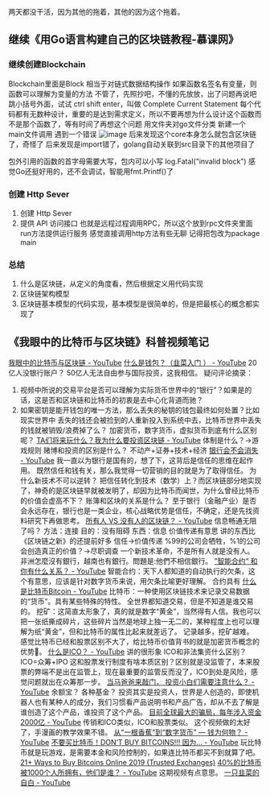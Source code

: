 两天都没干活，因为其他的拖着，其他的因为这个拖着。

## 继续《用Go语言构建自己的区块链教程-慕课网》

### 继续创建Blockchain
Blockchain里面是Block
相当于对链式数据结构操作
如果函数名签名有变量，则函数可以理解为变量的方法
不管了，先照抄吧，不懂的先放放，出了问题再说吧
跳小括号外面，试试 ctrl shift enter，叫做 Complete Current Statement
每个代码都有无数种设计，重要的是达到需求定义，所以不要再想为什么设计这个函数而不是那个函数了，等有时间了再想这个问题
用文件夹对go文件分类
新建一个main文件调用
遇到一个错误
![image](https://user-images.githubusercontent.com/16435896/52930247-a5af3980-3382-11e9-9caa-fce428aa9904.png)
后来发现这个core本身怎么就包含区块链了，奇怪了
后来发现是import错了，golang自动关联到src目录下的其他项目了

包外引用的函数的首字母需要大写，包内可以小写
log.Fatal("invalid block")
感觉Go还挺好用的，还不会调试，智能用fmt.Printf()了

### 创建 Http Sever
1. 创建 Http Sever
2. 提供 API 访问接口
也就是远程过程调用RPC，所以这个放到rpc文件夹里面
run方法提供运行服务
感觉直接调用http方法有些无聊
记得把包改为package main

### 总结
1. 什么是区块链，从定义的角度看，然后根据定义用代码实现
2. 区块链架构模型
3. 区块链基本模型的代码实现，基本模型是很简单的，但是把最核心的概念都实现了

## 《我眼中的比特币与区块链》科普视频笔记
[我眼中的比特币与区块链 - YouTube](https://www.youtube.com/playlist?list=PLVac-xziP_7MSnL_htBOrsJZpPXOtuDZV)
[什么是钱包？（韭菜入门 ） - YouTube](https://www.youtube.com/watch?v=clKXUP1eg74&t=0s&index=13&list=PLVac-xziP_7MSnL_htBOrsJZpPXOtuDZV)
20亿人没银行账户？
50亿人无法自由参与国际投资，这我相信。
疑问评论摘录：
1. 视频中所说的交易平台是否可以理解为实际货币世界中的“银行”？如果是的话，这是否和区块链和比特币的初衷是去中心化背道而驰？
2. 如果密钥是能开钱包的唯一方法，那么丢失的秘钥的钱包最终如何处置？比如现实世界中 丢失的钱还会被捡到的人重新投入到系统中去，比特币世界中丢失的钱就被销毁/浪费掉了么？
加密货币，数字货币，虚拟货币到底有什么区别呢？
[TA们将来玩什么？我为什么要投资区块链 - YouTube](https://www.youtube.com/watch?v=USUpfYPn1nk&list=PLVac-xziP_7MSnL_htBOrsJZpPXOtuDZV&index=13)
体制是什么？->游戏规则
赌博和投资的区别是什么？
不动产+证券+技术+经济
[银行会不会消失 - YouTube](https://www.youtube.com/watch?v=CbF4tpDxU-0&index=14&list=PLVac-xziP_7MSnL_htBOrsJZpPXOtuDZV)
我一直以为银行是国有的，想了下，这背后是信任的思维在起作用。
既然信任和钱有关，那么我觉得一切营销的目的就是为了取得信任。
为什么新技术不可以逆转？
把信任转化到技术（数学）上？而区块链部分地实现了，神奇的是区块链早就被发明了，却因为比特币而闻世，为什么曾经比特币的价值会虚高不下？
账簿和区块的关系是什么？
至于银行（金融产业）是否会永远存在，银行也是一类企业，核心战略优势是信任，不确定，还是先找资料研究下再做思考。
[所有人 VS 没有人的区块链？ - YouTube](https://www.youtube.com/watch?v=vk-pk2QJgiU&list=PLVac-xziP_7MSnL_htBOrsJZpPXOtuDZV&index=15)
信息畅通无阻了吗？
方法：连接
目的：没有阻碍
东西：信息
价值传递有意思
讲的东西比《区块链之新》的还提前好多
信任->价值传递
%99的公司会牺牲，%1的公司会创造真正的价值？->尽职调查
一个新技术革命，不是所有人就是没有人。
非洲怎麼沒有銀行，越南也有銀行。問題是:他們不相信銀行。
[”智能合约“ 和你有什么关系？ - YouTube](https://www.youtube.com/watch?v=bOGCqD-5jgQ&list=PLVac-xziP_7MSnL_htBOrsJZpPXOtuDZV&index=3)
智能合约：天下人都知道的自动执行的欠条，这个有意思，应该是针对数字货币来说，用欠条比喻更好理解。
合约具有
[什么是比特币Bitcoin - YouTube](https://www.youtube.com/watch?v=wcSb1womTiI&list=PLVac-xziP_7MSnL_htBOrsJZpPXOtuDZV&index=1)
比特币：一种使用区块链技术来记录交易数据的“货币”。具有某些特殊的特性。
全世界都知道交易，但是不知道是谁交易的。
挖矿：这简直太形象了，真的就是数字“黄金”，当然得有人信。我也可以把一张纸撕成碎片，这些碎片当然是地球上独一无二的，某种程度上也可以理解为纸“黄金”，但和比特币的属性比起来就差远了。
记录越多，挖矿越难。
感觉比特币已经和股票区别不大了，给比特币价值背书的就是加密货币概念的优势。
[什么是ICO？ - YouTube](https://www.youtube.com/watch?v=2Wx1HOjqgQU&list=PLVac-xziP_7MSnL_htBOrsJZpPXOtuDZV&index=4)
讲的很形象
ICO和非法集资什么区别？
ICO=众筹+IPO 这和股票发行制度有啥本质区别？区别就是没监管了，本来股票的弊端不是出在监管上，现在最重要的监管反而没了，ICO到处是风险，感觉问题就出在众筹那一步。
[当马爸爸来敲门， 投资小白们需要注意什么？ - YouTube](https://www.youtube.com/watch?v=SCjYBZ4WTrQ&list=PLVac-xziP_7MSnL_htBOrsJZpPXOtuDZV&index=5)
余额宝？
各种基金？
投资其实是投资人，世界是人创造的，即使机器人也有某种人的成分，我们习惯看产品说明书和产品广告，却从不去了解是谁创造了这个产品，谁投资了这个产品。
[目前全球最大的骗局，每年涉入资金2000亿 - YouTube](https://www.youtube.com/watch?v=3PuqlTvR0yg&list=PLVac-xziP_7MSnL_htBOrsJZpPXOtuDZV&index=6)
传销和ICO类似，ICO和股票类似。
这个视频做的太好了，手漫画的教学效果不错。
[从“一根香蕉”到“数字货币” — 钱为何物？ - YouTube](https://www.youtube.com/watch?v=iCA8dXEn6QY&list=PLVac-xziP_7MSnL_htBOrsJZpPXOtuDZV&index=7)
[不要买比特币！DON‘T BUY BITCOINS!!! 因为... - YouTube](https://www.youtube.com/watch?v=a2YOMAhQDko&list=PLVac-xziP_7MSnL_htBOrsJZpPXOtuDZV&index=9)
玩比特币就是玩游戏，是需要本金和风险控制的，如果连比特币都买不到就算了吧。
[21+ Ways to Buy Bitcoins Online 2019 (Trusted Exchanges)](https://www.buybitcoinworldwide.com/)
[40%的比特币被1000个人所拥有，他们是谁？ - YouTube](https://www.youtube.com/watch?v=JWGUUNWbz_o&list=PLVac-xziP_7MSnL_htBOrsJZpPXOtuDZV&index=10)
这期视频有点意思。
[一只韭菜的自白 - YouTube](https://www.youtube.com/watch?v=e315PZfa1N8&list=PLVac-xziP_7MSnL_htBOrsJZpPXOtuDZV&index=11)
